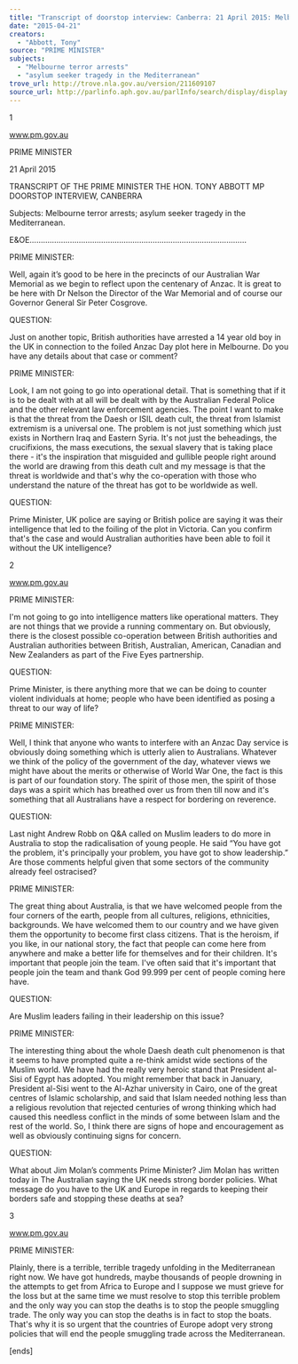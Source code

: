 ```yaml
---
title: "Transcript of doorstop interview: Canberra: 21 April 2015: Melbourne terror arrests; asylum seeker tragedy in the Mediterranean"
date: "2015-04-21"
creators:
  - "Abbott, Tony"
source: "PRIME MINISTER"
subjects:
  - "Melbourne terror arrests"
  - "asylum seeker tragedy in the Mediterranean"
trove_url: http://trove.nla.gov.au/version/211609107
source_url: http://parlinfo.aph.gov.au/parlInfo/search/display/display.w3p;query=Id%3A%22media/pressrel/3787129%22
---
```


 1 

 www.pm.gov.au 

 

 

 

 

 

 PRIME MINISTER   

 

 21 April 2015    

 TRANSCRIPT OF THE PRIME MINISTER  THE HON. TONY ABBOTT MP  DOORSTOP INTERVIEW,  CANBERRA 

 

 Subjects: Melbourne terror arrests; asylum seeker tragedy in the Mediterranean.   

 E&OE……………………….……………………………………………………………    

 PRIME MINISTER:   

 Well, again it’s good to be here in the precincts of our Australian War Memorial as we begin to reflect upon  the centenary of Anzac. It is great to be here with Dr Nelson the Director of the War Memorial and of course  our Governor General Sir Peter Cosgrove.   

 QUESTION:   

 Just on another topic, British authorities have arrested a 14 year old boy in the UK in connection to the  foiled Anzac Day plot here in Melbourne. Do you have any details about that case or comment?   

 PRIME MINISTER:   

 Look, I am not going to go into operational detail. That is something that if it is to be dealt with at all will be  dealt with by the Australian Federal Police and the other relevant law enforcement agencies. The point I  want to make is that the threat from the Daesh or ISIL death cult, the threat from Islamist extremism is a  universal one. The problem is not just something which just exists in Northern Iraq and Eastern Syria. It's  not just the beheadings, the crucifixions, the mass executions, the sexual slavery that is taking place there -  it's the inspiration that misguided and gullible people right around the world are drawing from this death cult  and my message is that the threat is worldwide and that's why the co-operation with those who understand  the nature of the threat has got to be worldwide as well.   

 QUESTION:   

 Prime Minister, UK police are saying or British police are saying it was their intelligence that led to the  foiling of the plot in Victoria. Can you confirm that's the case and would Australian authorities have been  able to foil it without the UK intelligence?   

 

 2 

 www.pm.gov.au 

 PRIME MINISTER:   

 I'm not going to go into intelligence matters like operational matters. They are not things that we provide a  running commentary on. But obviously, there is the closest possible co-operation between British authorities  and Australian authorities between British, Australian, American, Canadian and New Zealanders as part of  the Five Eyes partnership.   

 QUESTION:   

 Prime Minister, is there anything more that we can be doing to counter violent individuals at home; people  who have been identified as posing a threat to our way of life?   

 PRIME MINISTER:   

 Well, I think that anyone who wants to interfere with an Anzac Day service is obviously doing something  which is utterly alien to Australians. Whatever we think of the policy of the government of the day,  whatever views we might have about the merits or otherwise of World War One, the fact is this is part of our  foundation story. The spirit of those men, the spirit of those days was a spirit which has breathed over us  from then till now and it's something that all Australians have a respect for bordering on reverence.   

 QUESTION:   

 Last night Andrew Robb on Q&A called on Muslim leaders to do more in Australia to stop the radicalisation  of young people. He said “You have got the problem, it's principally your problem, you have got to show  leadership.” Are those comments helpful given that some sectors of the community already feel ostracised?   

 PRIME MINISTER:   

 The great thing about Australia, is that we have welcomed people from the four corners of the earth, people  from all cultures, religions, ethnicities, backgrounds. We have welcomed them to our country and we have  given them the opportunity to become first class citizens. That is the heroism, if you like, in our national  story, the fact that people can come here from anywhere and make a better life for themselves and for their  children. It's important that people join the team. I've often said that it's important that people join the team  and thank God 99.999 per cent of people coming here have.   

 QUESTION:   

 Are Muslim leaders failing in their leadership on this issue?   

 PRIME MINISTER:   

 The interesting thing about the whole Daesh death cult phenomenon is that it seems to have prompted quite  a re-think amidst wide sections of the Muslim world. We have had the really very heroic stand that President  al-Sisi of Egypt has adopted. You might remember that back in January, President al-Sisi went to the Al-Azhar university in Cairo, one of the great centres of Islamic scholarship, and said that Islam needed nothing  less than a religious revolution that rejected centuries of wrong thinking which had caused this needless  conflict in the minds of some between Islam and the rest of the world. So, I think there are signs of hope and  encouragement as well as obviously continuing signs for concern.   

 QUESTION:   

 What about Jim Molan’s comments Prime Minister? Jim Molan has written today in The Australian saying  the UK needs strong border policies. What message do you have to the UK and Europe in regards to keeping  their borders safe and stopping these deaths at sea?  

 3 

 www.pm.gov.au 

 

 PRIME MINISTER:   

 Plainly, there is a terrible, terrible tragedy unfolding in the Mediterranean right now. We have got hundreds,  maybe thousands of people drowning in the attempts to get from Africa to Europe and I suppose we must  grieve for the loss but at the same time we must resolve to stop this terrible problem and the only way you  can stop the deaths is to stop the people smuggling trade. The only way you can stop the deaths is in fact to  stop the boats. That's why it is so urgent that the countries of Europe adopt very strong policies that will end  the people smuggling trade across the Mediterranean.   

 [ends]   

